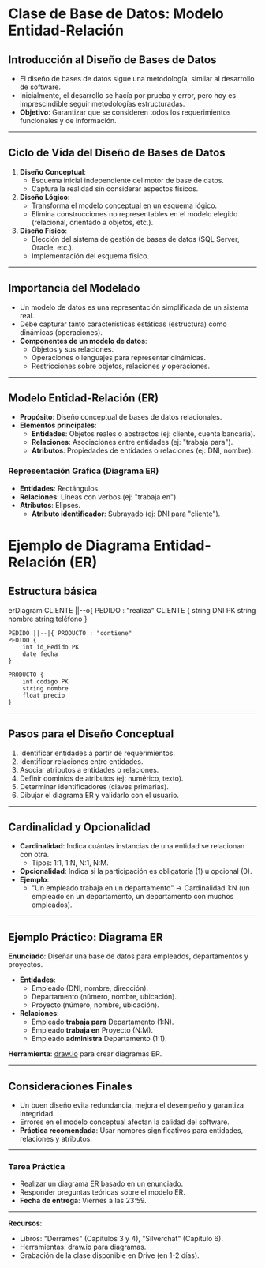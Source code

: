 # Clase de Base de Datos: Modelo Entidad-Relación

## Introducción al Diseño de Bases de Datos
- El diseño de bases de datos sigue una metodología, similar al desarrollo de software.
- Inicialmente, el desarrollo se hacía por prueba y error, pero hoy es imprescindible seguir metodologías estructuradas.
- **Objetivo**: Garantizar que se consideren todos los requerimientos funcionales y de información.

---

## Ciclo de Vida del Diseño de Bases de Datos
1. **Diseño Conceptual**:
   - Esquema inicial independiente del motor de base de datos.
   - Captura la realidad sin considerar aspectos físicos.
2. **Diseño Lógico**:
   - Transforma el modelo conceptual en un esquema lógico.
   - Elimina construcciones no representables en el modelo elegido (relacional, orientado a objetos, etc.).
3. **Diseño Físico**:
   - Elección del sistema de gestión de bases de datos (SQL Server, Oracle, etc.).
   - Implementación del esquema físico.

---

## Importancia del Modelado
- Un modelo de datos es una representación simplificada de un sistema real.
- Debe capturar tanto características estáticas (estructura) como dinámicas (operaciones).
- **Componentes de un modelo de datos**:
  - Objetos y sus relaciones.
  - Operaciones o lenguajes para representar dinámicas.
  - Restricciones sobre objetos, relaciones y operaciones.

---

## Modelo Entidad-Relación (ER)
- **Propósito**: Diseño conceptual de bases de datos relacionales.
- **Elementos principales**:
  - **Entidades**: Objetos reales o abstractos (ej: cliente, cuenta bancaria).
  - **Relaciones**: Asociaciones entre entidades (ej: "trabaja para").
  - **Atributos**: Propiedades de entidades o relaciones (ej: DNI, nombre).

### Representación Gráfica (Diagrama ER)
- **Entidades**: Rectángulos.
- **Relaciones**: Líneas con verbos (ej: "trabaja en").
- **Atributos**: Elipses.
  - **Atributo identificador**: Subrayado (ej: DNI para "cliente").
 
# Ejemplo de Diagrama Entidad-Relación (ER)

## Estructura básica
erDiagram
    CLIENTE ||--o{ PEDIDO : "realiza"
    CLIENTE {
        string DNI PK
        string nombre
        string teléfono
    }
    
    PEDIDO ||--|{ PRODUCTO : "contiene"
    PEDIDO {
        int id_Pedido PK
        date fecha
    }

    PRODUCTO {
        int codigo PK
        string nombre
        float precio
    }

---

## Pasos para el Diseño Conceptual
1. Identificar entidades a partir de requerimientos.
2. Identificar relaciones entre entidades.
3. Asociar atributos a entidades o relaciones.
4. Definir dominios de atributos (ej: numérico, texto).
5. Determinar identificadores (claves primarias).
6. Dibujar el diagrama ER y validarlo con el usuario.

---

## Cardinalidad y Opcionalidad
- **Cardinalidad**: Indica cuántas instancias de una entidad se relacionan con otra.
  - Tipos: 1:1, 1:N, N:1, N:M.
- **Opcionalidad**: Indica si la participación es obligatoria (1) u opcional (0).
- **Ejemplo**:
  - "Un empleado trabaja en un departamento" → Cardinalidad 1:N (un empleado en un departamento, un departamento con muchos empleados).

---

## Ejemplo Práctico: Diagrama ER
**Enunciado**: Diseñar una base de datos para empleados, departamentos y proyectos.
- **Entidades**:
  - Empleado (DNI, nombre, dirección).
  - Departamento (número, nombre, ubicación).
  - Proyecto (número, nombre, ubicación).
- **Relaciones**:
  - Empleado **trabaja para** Departamento (1:N).
  - Empleado **trabaja en** Proyecto (N:M).
  - Empleado **administra** Departamento (1:1).

**Herramienta**: [draw.io](https://draw.io) para crear diagramas ER.

---

## Consideraciones Finales
- Un buen diseño evita redundancia, mejora el desempeño y garantiza integridad.
- Errores en el modelo conceptual afectan la calidad del software.
- **Práctica recomendada**: Usar nombres significativos para entidades, relaciones y atributos.

---

### Tarea Práctica
- Realizar un diagrama ER basado en un enunciado.
- Responder preguntas teóricas sobre el modelo ER.
- **Fecha de entrega**: Viernes a las 23:59.

---

**Recursos**:
- Libros: "Derrames" (Capítulos 3 y 4), "Silverchat" (Capítulo 6).
- Herramientas: draw.io para diagramas.
- Grabación de la clase disponible en Drive (en 1-2 días).
